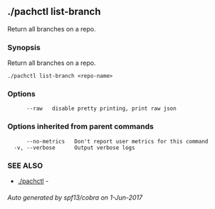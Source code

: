 ## ./pachctl list-branch

Return all branches on a repo.

### Synopsis


Return all branches on a repo.

```
./pachctl list-branch <repo-name>
```

### Options

```
      --raw   disable pretty printing, print raw json
```

### Options inherited from parent commands

```
      --no-metrics   Don't report user metrics for this command
  -v, --verbose      Output verbose logs
```

### SEE ALSO
* [./pachctl](./pachctl.md)	 - 

###### Auto generated by spf13/cobra on 1-Jun-2017
